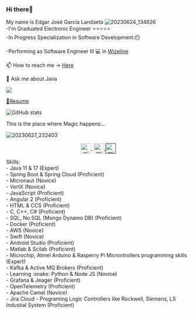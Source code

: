 ### Hi there👋

My name is Edgar José García Landaeta
![20230624_134826](https://github.com/edgar643/edgar643/assets/54609461/af15e5f3-2960-41ad-8963-c13d818e02d5) <br>
-I'm Graduated Electronic Engineer :star::star::star::star::star: <br>
-In Progress Specialization in Software Development:⏲️

-Performing as Software Engineer III :computer: in [Wizeline](https://www.wizeline.com/)

📫 How to reach me -> [Here](https://bit.ly/3ZR8FrP)

💬 Ask me about Java

 <div>
   <a href="https://www.codewars.com/users/edgar643"><img src="https://www.codewars.com/users/edgar643/badges/small">
 </div>
     
📘[Resume](https://github.com/edgar643/edgar643/files/10486104/CV.Edgar.Garcia.ENG.pdf)

![GitHub stats](https://github-readme-stats.vercel.app/api?username=edgar643&show_icons=true&theme=dark)

This is the place where Magic happens...

![20230627_232403](https://github.com/edgar643/edgar643/assets/54609461/e0a7897d-014c-4717-944b-4146ad9cfc8e)
<br>
<p align="center">
     <a href="https://www.youtube.com/channel/UCRQmogD06nB3yxXnZEV2iIw" target="blank" style='margin-right:4px'>
    <img align="center" src="https://cdn.jsdelivr.net/npm/simple-icons@3.0.1/icons/youtube.svg" alt="midudev" height="28px" width="28px" />
  </a>
  <a href="https://instagram.com/edgar_garcia643" target="blank">
    <img align="center" src="https://cdn.jsdelivr.net/npm/simple-icons@3.0.1/icons/instagram.svg" alt="midu.dev" height="28px" width="28px" />
  </a>
  <a href="" target="blank">
    <img align="center" src="https://cdn.jsdelivr.net/npm/simple-icons@3.0.1/icons/twitter.svg" alt="midudev" height="28px" width="28px" />
  </a>
</p>
Skills:
<br>
- Java 11 & 17 (Expert) <br>
- Spring Boot & Spring Cloud (Proficient)<br>
- Micronaut (Novice)<br>
- VertX (Novice)<br>
- JavaScript (Proficient)<br>
- Angular 2 (Proficient)<br>
- HTML & CCS (Proficient)<br>
- C, C++, C# (Proficient)<br>
- SQL, No SQL (Mongo Dynamo DB) (Proficient)<br>
- Docker (Proficient)<br>
- AWS (Novice)<br>
- Swift (Novice) <br>
- Android Studio (Proficient) <br>
- Matlab & Scilab (Proficient) <br>
- Microchip, Atmel Arduino & Rasperry Pi Microntrollers programming skills (Expert)<br>
- Kafka & Active MQ Brokers (Proficient)<br>
- Learning  :snake: Python & Node JS (Novice)<br>
- Grafana & Jeager (Proficient) <br>
- OpenTelemetry (Proficient)<br>
- Apache Camel (Novice)<br>
- Jira Cloud
- Programing Logic Controllers like Rockwell, Siemens, LS Industial System (Proficient)<br>
<!--**edgar643/edgar643** is a ✨ _special_ ✨ repository because its `README.md` (this file) appears on your GitHub profile.-->
